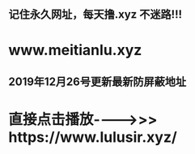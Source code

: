 <h2>记住永久网址，每天撸.xyz  不迷路!!!</h2>

<h1>www.meitianlu.xyz</h1>

<h2>2019年12月26号更新最新防屏蔽地址</h2>

<h1>直接点击播放---->>>    https://www.lulusir.xyz/</h1>
